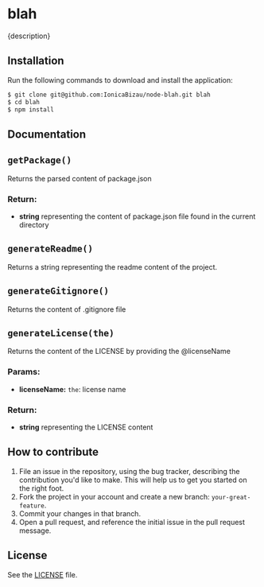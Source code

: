 # blah
{description}

## Installation
Run the following commands to download and install the application:

```sh
$ git clone git@github.com:IonicaBizau/node-blah.git blah
$ cd blah
$ npm install
```

## Documentation
## `getPackage()`
Returns the parsed content of package.json

### Return:
* **string** representing the content of package.json file found in the current directory

## `generateReadme()`
Returns a string representing the readme content of the project.

## `generateGitignore()`
Returns the content of .gitignore file

## `generateLicense(the)`
Returns the content of the LICENSE by providing the @licenseName

### Params: 
* **licenseName:** `the`: license name

### Return:
* **string** representing the LICENSE content



## How to contribute

1. File an issue in the repository, using the bug tracker, describing the
   contribution you'd like to make. This will help us to get you started on the
   right foot.
2. Fork the project in your account and create a new branch:
   `your-great-feature`.
3. Commit your changes in that branch.
4. Open a pull request, and reference the initial issue in the pull request
   message.

## License
See the [LICENSE](./LICENSE) file.
